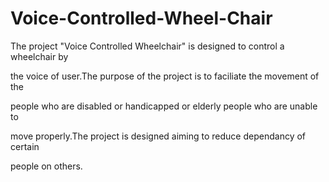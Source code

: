 # Voice-Controlled-Wheel-Chair
The project "Voice Controlled Wheelchair" is designed to control a wheelchair by

the voice of user.The purpose of the project is to faciliate the movement of the

people who are disabled or handicapped or elderly people who are unable to

move properly.The project is designed aiming to reduce dependancy of certain

people on others.
